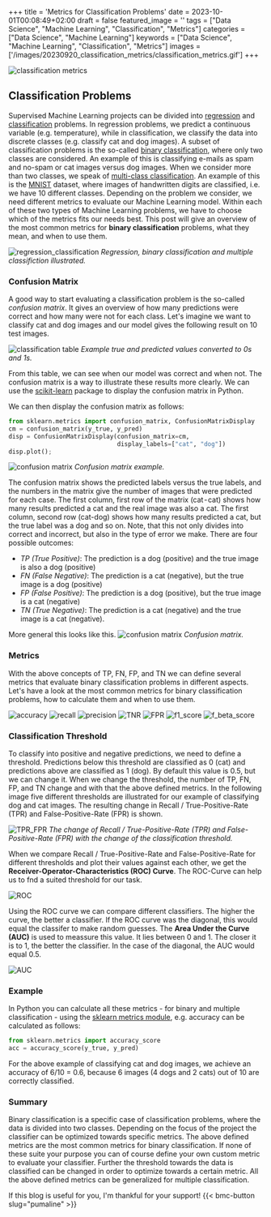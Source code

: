 +++
title = 'Metrics for Classification Problems'
date = 2023-10-01T00:08:49+02:00
draft = false
featured_image = ''
tags = ["Data Science", "Machine Learning", "Classification", "Metrics"]
categories = ["Data Science", "Machine Learning"]
keywords = ["Data Science", "Machine Learning", "Classification", "Metrics"]
images = ['/images/20230920_classification_metrics/classification_metrics.gif']
+++

![classification metrics](/images/20230920_classification_metrics/classification_metrics.gif)

## Classification Problems

Supervised Machine Learning projects can be divided into [regression](https://en.wikipedia.org/wiki/Regression_analysis) and [classification](https://en.wikipedia.org/wiki/Statistical_classification) problems. In regression problems, we predict a continuous variable (e.g. temperature), while in classification, we classify the data into discrete classes (e.g. classify cat and dog images). A subset of classification problems is the so-called [binary classification](https://en.wikipedia.org/wiki/Binary_classification), where only two classes are considered. An example of this is classifying e-mails as spam and no-spam or cat images versus dog images. When we consider more than two classes, we speak of [multi-class classification](https://en.wikipedia.org/wiki/Multiclass_classification). An example of this is the [MNIST](https://en.wikipedia.org/wiki/MNIST_database) dataset, where images of handwritten digits are classified, i.e. we have 10 different classes. Depending on the problem we consider, we need different metrics to evaluate our Machine Learning model. Within each of these two types of Machine Learning problems, we have to choose which of the metrics fits our needs best. This post will give an overview of the most common metrics for **binary classification** problems, what they mean, and when to use them.

![regression_classification](/images/20230920_classification_metrics/regression_classification.gif "Regression, binary classification and multiple classifiction illustrated.")
*Regression, binary classification and multiple classifiction illustrated.*

### Confusion Matrix
A good way to start evaluating a classification problem is the so-called *confusion matrix*. It gives an overview of how many predictions were correct and how many were not for each class. Let's imagine we want to classify cat and dog images and our model gives the following result on 10 test images. 

![classification table](/images/20230920_classification_metrics/cats_dogs.gif "Example true and predicted values.")
*Example true and predicted values converted to 0s and 1s.*

From this table, we can see when our model was correct and when not. The confusion matrix is a way to illustrate these results more clearly. We can use the [scikit-learn](https://scikit-learn.org/stable/modules/generated/sklearn.metrics.confusion_matrix.html) package to display the confusion matrix in Python. 

We can then display the confusion matrix as follows:

```Python
from sklearn.metrics import confusion_matrix, ConfusionMatrixDisplay
cm = confusion_matrix(y_true, y_pred)
disp = ConfusionMatrixDisplay(confusion_matrix=cm,
                              display_labels=["cat", "dog"])
disp.plot();
```

![confusion matrix](/images/20230920_classification_metrics/confusion_matrix.jpg "Confusion matrix.")
*Confusion matrix example.*

The confusion matrix shows the predicted labels versus the true labels, and the numbers in the matrix give the number of images that were predicted for each case. The first column, first row of the matrix (cat - cat) shows how many results predicted a cat and the real image was also a cat. The first column, second row (cat-dog) shows how many results predicted a cat, but the true label was a dog and so on. Note, that this not only divides into correct and incorrect, but also in the type of error we make. There are four possible outcomes:

* *TP (True Positive)*: The prediction is a dog (positive) and the true image is also a dog (positive)
* *FN (False Negative)*: The prediction is a cat (negative), but the true image is a dog (positive)
* *FP (False Positive)*: The prediction is a dog (positive), but the true image is a cat (negative)
* *TN (True Negative)*: The prediction is a cat (negative) and the true image is a cat (negative).

More general this looks like this.
![confusion matrix](/images/20230920_classification_metrics/confusion_matrix2.jpg "Confusion matrix.")
*Confusion matrix.*

### Metrics
With the above concepts of TP, FN, FP, and TN we can define several metrics that evaluate binary classification problems in different aspects. Let's have a look at the most common metrics for binary classification problems, how to calculate them and when to use them.


![accuracy](/images/20230920_classification_metrics/accuracy.jpg "Accuracy.")
![recall](/images/20230920_classification_metrics/recall.jpg "Recall.")
![precision](/images/20230920_classification_metrics/precision.jpg "Precision.")
![TNR](/images/20230920_classification_metrics/true_negative_rate.jpg "True Negative Rate.")
![FPR](/images/20230920_classification_metrics/false_positive_rate.jpg "f-beta-score")
![f1_score](/images/20230920_classification_metrics/f1score.jpg "f-1-score.")
![f_beta_score](/images/20230920_classification_metrics/fbetascore.jpg "f-beta-score.")

### Classification Threshold

To classify into positive and negative predictions, we need to define a threshold. Predictions below this threshold are classified as 0 (cat) and predictions above are classified as 1 (dog). By default this value is 0.5, but we can change it. When we change the threshold, the number of TP, FN, FP, and TN change and with that the above defined metrics. In the following image five different thresholds are illustrated for our example of classifying dog and cat images. The resulting change in Recall / True-Positive-Rate (TPR) and False-Positive-Rate (FPR) is shown.

![TPR_FPR](/images/20230920_classification_metrics/tpr_fpr.gif "TPR-FPR.")
*The change of Recall / True-Positive-Rate (TPR) and False-Positive-Rate (FPR) with the change of the classification threshold.*

When we compare Recall / True-Positive-Rate and False-Positive-Rate for different thresholds and plot their values against each other, we get the **Receiver-Operator-Characteristics (ROC) Curve**. The ROC-Curve can help us to fnd a suited threshold for our task.

![ROC](/images/20230920_classification_metrics/roc.jpg "ROC.")

Using the ROC curve we can compare different classifiers. The higher the curve, the better a classifier. If the ROC curve was the diagonal, this would equal the classifer to make random guesses. The **Area Under the Curve (AUC)** is used to meassure this value. It lies between 0 and 1. The closer it is to 1, the better the classifier. In the case of the diagonal, the AUC would equal 0.5.


![AUC](/images/20230920_classification_metrics/auc.jpg "AUC.")

### Example

In Python you can calculate all these metrics - for binary and multiple classification - using the [sklearn metrics module](https://scikit-learn.org/stable/modules/model_evaluation.html), e.g. accuracy can be calculated as follows:

```Python
from sklearn.metrics import accuracy_score
acc = accuracy_score(y_true, y_pred)
```

For the above example of classifying cat and dog images, we achieve an accuracy of 6/10 = 0.6, because 6 images (4 dogs and 2 cats) out of 10 are correctly classified.

### Summary

Binary classification is a specific case of classification problems, where the data is divided into two classes. Depending on the focus of the project the classifier can be optimized towards specific metrics. The above defined metrics are the most common metrics for binary classification. If none of these suite your purpose you can of course define your own custom metric to evaluate your classifier. Further the threshold towards the data is classified can be changed in order to optimize towards a certain metric. All the above defined metrics can be generalized for multiple classification.

If this blog is useful for you, I'm thankful for your support!
{{< bmc-button slug="pumaline" >}}


